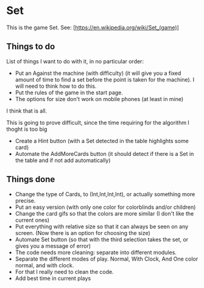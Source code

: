 # Set #

This is the game Set. See:
[https://en.wikipedia.org/wiki/Set_(game)]

## Things to do ##

List of things I want to do with it, in no particular order:


* Put an Against the machine (with difficulty) (it will give you a fixed amount of time to find a set before the point is taken for the machine). I will need to think how to do this.
* Put the rules of the game in the start page.
* The options for size don't work on mobile phones (at least in mine)

I think that is all.


This is going to prove difficult, since the time requiring for the algorithm I thoght is too big
* Create a Hint button (with a Set detected in the table highlights some card)
* Automate the AddMoreCards button (it should detect if there is a Set in the table and if not add automatically)


## Things done ##

* Change the type of Cards, to (Int,Int,Int,Int), or actually something more
precise.
* Put an easy version (with only one color for colorblinds and/or children)
* Change the card gifs so that the colors are more similar (I don't like the current ones)
* Put everything with relative size so that it can always be seen on any
screen. (Now there is an option for choosing the size)
* Automate Set button (so that with the third selection takes the set, or gives you a message of error)
* The code needs more cleaning: separate into different modules.
* Separate the different modes of play. Normal, With Clock, And One color normal, and with clock.
* For that I really need to clean the code.
* Add best time in current plays
